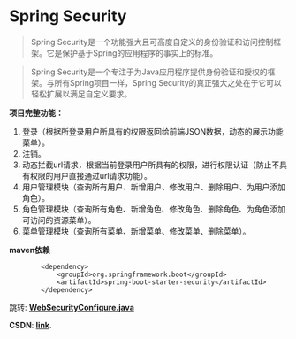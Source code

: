 # Spring Security

> 	Spring Security是一个功能强大且可高度自定义的身份验证和访问控制框架。它是保护基于Spring的应用程序的事实上的标准。

> 	Spring Security是一个专注于为Java应用程序提供身份验证和授权的框架。与所有Spring项目一样，Spring Security的真正强大之处在于它可以轻松扩展以满足自定义要求。

**项目完整功能：**
 1. 登录（根据所登录用户所具有的权限返回给前端JSON数据，动态的展示功能菜单）。
 2. 注销。
 3. 动态拦截url请求，根据当前登录用户所具有的权限，进行权限认证（防止不具有权限的用户直接通过url请求功能）。    
5. 用户管理模块（查询所有用户、新增用户、修改用户、删除用户、为用户添加角色）。
6. 角色管理模块（查询所有角色、新增角色、修改角色、删除角色、为角色添加可访问的资源菜单）。
7. 菜单管理模块（查询所有菜单、新增菜单、修改菜单、删除菜单）。

**maven依赖**

```
		<dependency>
            <groupId>org.springframework.boot</groupId>
            <artifactId>spring-boot-starter-security</artifactId>
        </dependency>
```


跳转: [**WebSecurityConfigure.java**](https://github.com/TianShengBingFeiNiuRen/SpringBoot_SpringSecurity/blob/master/src/main/java/com/andon/securitydemo/config/WebSecurityConfigure.java)

**CSDN**: [**link**](https://blog.csdn.net/weixin_39792935/article/details/84541194).

